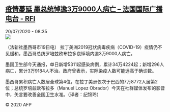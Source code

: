 <!--1595231710000-->
[疫情蔓延 墨总统悼逾3万9000人病亡 – 法国国际广播电台 - RFI](http://www.rfi.fr//cn/contenu/20200720-%E7%96%AB%E6%83%85%E8%94%93%E5%BB%B6-%E5%A2%A8%E6%80%BB%E7%BB%9F%E6%82%BC%E9%80%BE3%E4%B8%879000%E4%BA%BA%E7%97%85%E4%BA%A1)
------

<div>20/07/2020 - 08:35</div><img src="https://s.rfi.fr/media/display/131158e0-ca5a-11ea-9a5c-005056a964fe/w:310/p:16x9/health0003b.200720143501.jpg"><div class="t-content__body u-clearfix"><div class="m-interstitial"></div><p>（法新社墨西哥市19日电）    拉丁美洲2019冠状病毒疾病（COVID-19）疫情仍不见缓和，墨西哥总统罗培兹欧布拉多哀悼境内逾3万9000人病亡。</p><p>    墨国卫生部今天通报，单日新增5311起感染病例，累计34万4224起；新增296人病亡，累计3万9184人不治。政府曾表示，实际染疫人数可能远高于确诊数。</p><p>    墨西哥累积病亡人数居全球第4位，在拉丁美洲仅次于巴西的7万8772人居第2位；总统罗培兹欧布拉多（Manuel Lopez Obrador）今天在社群媒体发布的影音中，矢言要改善全国卫生水准。（译者：纪锦玲）</p><p class="t-copyright">© 2020 AFP</p>        </div>
